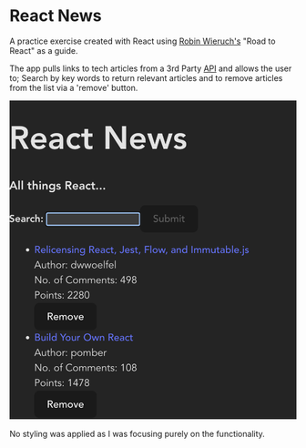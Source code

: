 # React News

A practice exercise created with React using [Robin Wieruch's](https://www.robinwieruch.de/) "Road to React" as a guide.

The app pulls links to tech articles from a 3rd Party [API](https://hn.algolia.com/api/v1/search?query=) and allows the user to; Search by key words to return relevant articles and to remove articles from the list via a 'remove' button.

![screenshot](./screenshot/Screenshot%202022-12-14%20at%2010.39.54.png)

No styling was applied as I was focusing purely on the functionality.